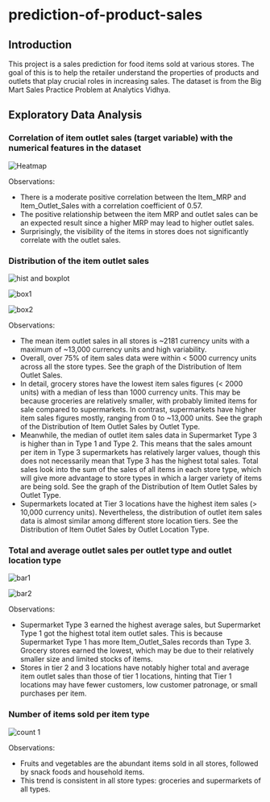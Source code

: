 # prediction-of-product-sales

## Introduction

This project is a sales prediction for food items sold at various stores. The goal of this is to help the retailer understand the properties of products and outlets that play crucial roles in increasing sales. The dataset is from the Big Mart Sales Practice Problem at Analytics Vidhya.

## Exploratory Data Analysis

### Correlation of item outlet sales (target variable) with the numerical features in the dataset

![Heatmap](https://github.com/itan-s/Prediction-of-Product-Sales/assets/151743020/c431ec22-60bb-4828-a95e-31012d054db5)

Observations:
* There is a moderate positive correlation between the Item_MRP and Item_Outlet_Sales with a correlation coefficient of 0.57.
* The positive relationship between the item MRP and outlet sales can be an expected result since a higher MRP may lead to higher outlet sales.
* Surprisingly, the visibility of the items in stores does not significantly correlate with the outlet sales.


### Distribution of the item outlet sales

![hist and boxplot](https://github.com/itan-s/Prediction-of-Product-Sales/assets/151743020/1bf8213f-7de3-4ca1-9a08-b4b3b1eaea11)

![box1](https://github.com/itan-s/Prediction-of-Product-Sales/assets/151743020/4845ab4a-b841-45ef-a6ce-338c7f8dc63e)

![box2](https://github.com/itan-s/Prediction-of-Product-Sales/assets/151743020/d320207d-29fe-4911-ad02-1247eccbf81f)


Observations:
* The mean item outlet sales in all stores is ~2181 currency units with a maximum of ~13,000 currency units and high variability.
* Overall, over 75% of item sales data were within < 5000 currency units across all the store types. See the graph of the Distribution of Item Outlet Sales.
* In detail, grocery stores have the lowest item sales figures (< 2000 units) with a median of less than 1000 currency units. This may be because groceries are relatively smaller, with probably limited items for sale compared to supermarkets. In contrast, supermarkets have higher item sales figures mostly, ranging from 0 to ~13,000 units. See the graph of the Distribution of Item Outlet Sales by Outlet Type.
* Meanwhile, the median of outlet item sales data in Supermarket Type 3 is higher than in Type 1 and Type 2. This means that the sales amount per item in Type 3 supermarkets has relatively larger values, though this does not necessarily mean that Type 3 has the highest total sales. Total sales look into the sum of the sales of all items in each store type, which will give more advantage to store types in which a larger variety of items are being sold. See the graph of the Distribution of Item Outlet Sales by Outlet Type.
* Supermarkets located at Tier 3 locations have the highest item sales (> 10,000 currency units). Nevertheless, the distribution of outlet item sales data is almost similar among different store location tiers. See the Distribution of Item Outlet Sales by Outlet Location Type.


### Total and average outlet sales per outlet type and outlet location type

![bar1](https://github.com/itan-s/Prediction-of-Product-Sales/assets/151743020/0daade9f-0c56-49d3-bf5d-d90b92a14113)

![bar2](https://github.com/itan-s/Prediction-of-Product-Sales/assets/151743020/f297df29-edb4-49d2-b84d-ede5de446445)

Observations:
* Supermarket Type 3 earned the highest average sales, but Supermarket Type 1 got the highest total item outlet sales. This is because Supermarket Type 1 has more Item_Outlet_Sales records than Type 3. Grocery stores earned the lowest, which may be due to their relatively smaller size and limited stocks of items.
* Stores in tier 2 and 3 locations have notably higher total and average item outlet sales than those of tier 1 locations, hinting that Tier 1 locations may have fewer customers, low customer patronage, or small purchases per item.


### Number of items sold per item type

![count 1](https://github.com/itan-s/Prediction-of-Product-Sales/assets/151743020/a0b02d11-8e7d-4206-a62e-8e1bb00349df)

Observations:
* Fruits and vegetables are the abundant items sold in all stores, followed by snack foods and household items.
* This trend is consistent in all store types: groceries and supermarkets of all types.






